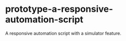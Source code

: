 # prototype-a-responsive-automation-script
A responsive automation script with a simulator feature.
